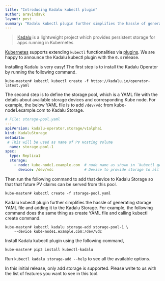 ```yaml
---
title: "Introducing Kadalu kubectl plugin"
author: aravindavk
layout: post
summary: "Kadalu kubectl plugin further simplifies the hassle of generating storage YAML file and adding it to the Kadalu Storage."
---
```


> [Kadalu](https://kadalu.io) is a lightweight project which provides
> persistent storage for apps running in Kubernetes.

[Kubernetes](https://kubernetes.io) supports extending  `kubectl`
functionalities via
[plugins](https://kubernetes.io/docs/tasks/extend-kubectl/kubectl-plugins/). We
are happy to announce the Kadalu kubectl plugin with the `0.4` release.

Installing Kadalu is very easy! The first step is to install the
Kadalu Operator by running the following command.

```console
kube-master# kubectl kubectl create -f https://kadalu.io/operator-latest.yaml
```

The second step is to define the storage pool, which is a YAML file
with the details about available storage devices and corresponding
Kube node. For example, the below YAML file is to add `/dev/vdc` from
kube-node1.example.com to Kadalu Storage.

```yaml
# File: storage-pool.yaml
---
apiVersion: kadalu-operator.storage/v1alpha1
kind: KadaluStorage
metadata:
 # This will be used as name of PV Hosting Volume
  name: storage-pool-1
spec:
  type: Replica1
  storage:
    - node: kube-node1.example.com  # node name as shown in `kubectl get nodes`
      device: /dev/vdc              # Device to provide storage to all PVs
```

Then run the following command to add that device to Kadalu Storage so
that that future PV claims can be served from this pool.

```console
kube-master# kubectl create -f storage-pool.yaml
```

Kadalu kubectl plugin further simplifies the hassle of generating
storage YAML file and adding it to the Kadalu Storage. For example,
the following command does the same thing as create YAML file and
calling kubectl create command.

```console
kube-master# kubectl kadalu storage-add storage-pool-1 \
    --device kube-node1.example.com:/dev/vdc
```

Install Kadalu kubectl plugin using the following command,

```console
kube-master# pip3 install kubectl-kadalu
```

Run `kubectl kadalu storage-add --help` to see all the available options.

In this initial release,  only add storage is supported. Please write
to us with the list of features you want to see in this tool.


